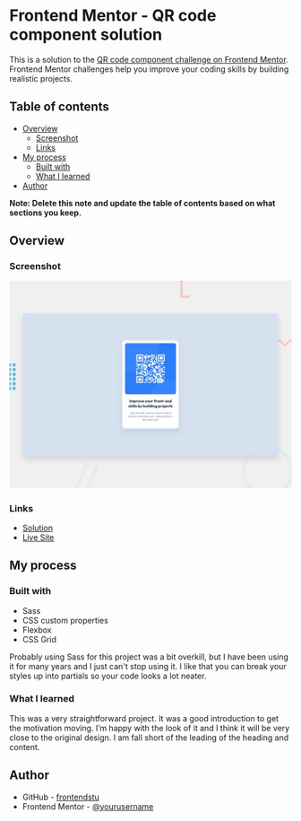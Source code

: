 # Frontend Mentor - QR code component solution

This is a solution to the [QR code component challenge on Frontend Mentor](https://www.frontendmentor.io/challenges/qr-code-component-iux_sIO_H). Frontend Mentor challenges help you improve your coding skills by building realistic projects.

## Table of contents

- [Overview](#overview)
  - [Screenshot](#screenshot)
  - [Links](#links)
- [My process](#my-process)
  - [Built with](#built-with)
  - [What I learned](#what-i-learned)
- [Author](#author)

**Note: Delete this note and update the table of contents based on what sections you keep.**

## Overview

### Screenshot

![](./screenshot.jpg)

### Links

- [Solution](https://github.com/frontendstu/qr-code-component)
- [Live Site](https://frontendstu.github.io/qr-code-component/)

## My process

### Built with

- Sass
- CSS custom properties
- Flexbox
- CSS Grid

Probably using Sass for this project was a bit overkill, but I have been using it for many years and I just can't stop using it. I like that you can break your styles up into partials so your code looks a lot neater.

### What I learned

This was a very straightforward project. It was a good introduction to get the motivation moving. I’m happy with the look of it and I think it will be very close to the original design. I am fall short of the leading of the heading and content.

## Author

- GitHub - [frontendstu](https://www.github.com/frontendstu)
- Frontend Mentor - [@yourusername](https://www.frontendmentor.io/profile/frontendstu)
